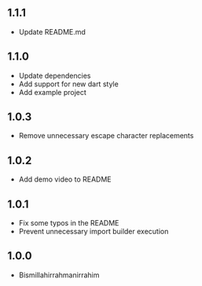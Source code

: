 ## 1.1.1
- Update README.md

## 1.1.0
- Update dependencies
- Add support for new dart style
- Add example project

## 1.0.3
- Remove unnecessary escape character replacements

## 1.0.2
- Add demo video to README

## 1.0.1
- Fix some typos in the README
- Prevent unnecessary import builder execution

## 1.0.0

- Bismillahirrahmanirrahim
